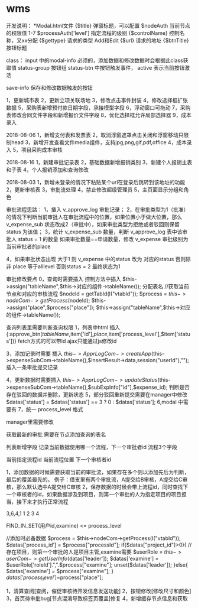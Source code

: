 # wms
开发说明：
*Modal.html文件
{$title} 弹窗标题，可以配置
$nodeAuth 当前节点的权限值 1-7
$processAuth['level'] 指定流程的级别
{$controlName} 控制名称，又xx分配
{$gettype} 请求的类型 Add和Edit
{$url} 请求的地址
{$btnTitle} 按钮标题

class：
input 中的modal-info 必须的，添加数据和修改数据时会根据此class获取值
status-group 按钮组
status-btn 中按钮触发事件，
active 表示当前按钮激活

save-info 保存和修改数据触发的按钮

1，更新城市表
2，更新立项关联场地
3，修改点击事件封装
4，修改选择框扩张数据
5，采购表新增预付款日期字段，承接模型字段
6，浮动窗口可拖动
7，采购表修改合同文件字段和新增报价文件字段
8，优化选择框允许局部选择器
9，成本录入

2018-08-06
1，新增支付表和发票表
2，取消浮窗遮罩点击关闭和浮窗移动只限制head
3，新增开发查看文件media组件，支持jpg,png,gif,pdf,office
4，成本录入
5，项目采购成本审核

2018-08-16
1，新建审批记录表
2，基础数据新增报销类别
3，新建个人报销主表和子表
4，个人报销添加和查询修改

2018-08-03
1，新增未登录的情况下粘贴某个url在登录后跳转到该地址的功能
2，更新审核表
3，审批流处理
4，禁止修改超级管理员
5，主页面显示分组和角色

审批流程思路：
1，插入 v_approve_log 审批记录；
2，在审批类型为1（批准）的情况下判断当前审批人在审批流程中的位置，如果位置小于做大位置，那么 v_expense_sub 状态改成2（审批中），如果审批类型为拒绝或者驳回则保留status 为该值；
3，统计 v_expense_sub 数量，判断 v_approve_log 表中该审批人 status = 1 的数量 如果审批数量==申请数量，修改 v_expense 审批级别为当前审批者的place 

4，如果审批状态出现 大于1 则 v_expense 中的status 改为 对应的status 否则除非 place 等于alllevel 否则status = 2 最终状态为1 


审批修改要点
0，查询时需要插入
控制方法中插入  $this->assign("tableName",$this->对应的组件->tableName()); 分配表名
//获取当前节点和对应的审核流程
$nodeId = getTabId(I("vtabId"));
$process = $this->nodeCom->getProcess($nodeId);
$this->assign("place",$process["place"]);
$this->assign("tableName",$this->对应的组件->tableName());

查询列表里需要判断查询权限
1，列表中html 插入 {:approve_btn($tableName,$item['id'],$place,$item['process_level'],$item['status'])} fetch方式的可以带id ajax只能通过js修改id

3，添加记录时需要 插入 $this->ApprLogCom->createApp($this->expenseSubCom->tableName(),$insertResult->data,session("userId"),""); 插入一条审批提交记录

4，更新数据时需要插入 $this->ApprLogCom->updateStatus($this->expenseSubCom->tableName(),$subExpInfo["id"],$expense_id); 判断是否存在驳回的数据并删除，更新状态
5，部分驳回重新提交需要在manager中修改 $datas['status'] = $datas['status'] == 3 ? 0 : $datas['status'];
6,modal 中需要有<input class="modal-info" name="status" value="0" type="hidden">
7，统一 process_level 格式


manager里需要修改


获取最新的审批
需要在节点添加查询的表名

列表新增字段 
记录当前数据使用哪一个流程，下一个审批者id
流程3个字段

当前指定流程id
当前流程位置
下一个审核者id

1，添加数据的时候需要获取当前的审批流，如果存在多个则以添加先后为判断，最后的覆盖最先的。
例子：借支里有两个审批流，A提交给B审核，A提交给C审核，那么默认选中A提交给C审核
2，保存数据的时候会带上流程id，同时查找下一个审核者的id，如果数据涉及到项目，则第一个审批的人为指定项目的项目担当，接下来才执行正常流程

3,6,4,1
1 2 3 4


FIND_IN_SET(用户id,examine) <= process_level 



<input class="modal-info" value="0" name="leader" type="hidden">

//添加时必备数据
$process = $this->nodeCom->getProcess(I("vtabId"));
$datas['process_id'] = $process["processId"];
if($datas["project_id"]>0){ 
    //存在项目，则第一个审批的人是项目主管,examine需要
    $userRole = $this->userCom->getUserInfo($datas['leader']);
    $datas['examine'] = $userRole['roleId'].",".$process["examine"];
    unset($datas['leader']);
}else{
    $datas['examine'] = $process["examine"];
}
$datas['process_level']=$process["place"];


1，清算查阅[查阅，催促审核待开发信息发送功能]
2，按钮修改[修改尺寸和颜色]
3，首页待审批bug[节点混淆导致标签页覆盖]修复
4，新增缓存节点信息和获取
